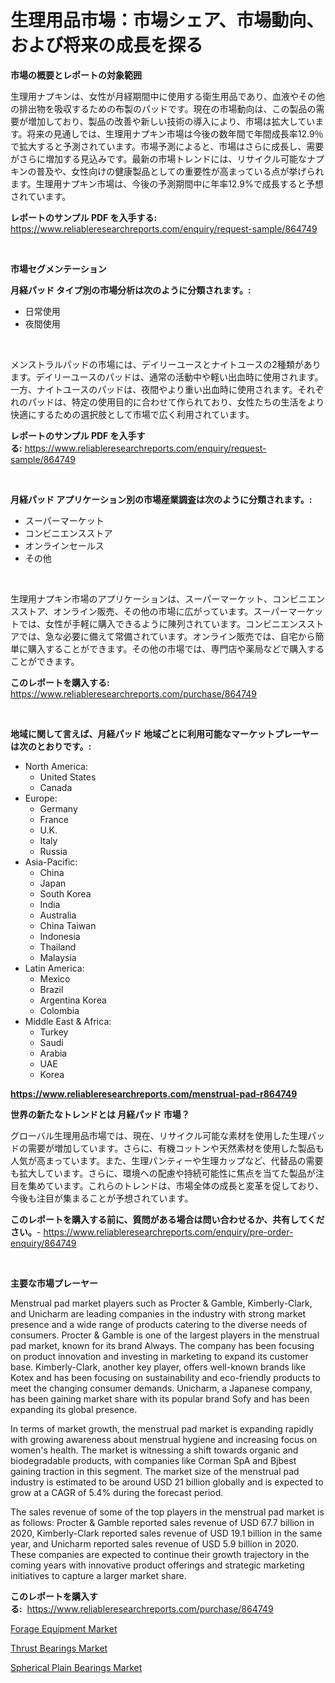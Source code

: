 <p><h1>生理用品市場：市場シェア、市場動向、および将来の成長を探る</h1></p><p><strong>市場の概要とレポートの対象範囲</strong></p>
<p><p>生理用ナプキンは、女性が月経期間中に使用する衛生用品であり、血液やその他の排出物を吸収するための布製のパッドです。現在の市場動向は、この製品の需要が増加しており、製品の改善や新しい技術の導入により、市場は拡大しています。将来の見通しでは、生理用ナプキン市場は今後の数年間で年間成長率12.9％で拡大すると予測されています。市場予測によると、市場はさらに成長し、需要がさらに増加する見込みです。最新の市場トレンドには、リサイクル可能なナプキンの普及や、女性向けの健康製品としての重要性が高まっている点が挙げられます。生理用ナプキン市場は、今後の予測期間中に年率12.9%で成長すると予想されています。</p></p>
<p><strong>レポートのサンプル PDF を入手する:</strong> <a href="https://www.reliableresearchreports.com/enquiry/request-sample/864749">https://www.reliableresearchreports.com/enquiry/request-sample/864749</a></p>
<p>&nbsp;</p>
<p><strong>市場セグメンテーション</strong></p>
<p><strong>月経パッド タイプ別の市場分析は次のように分類されます。:</strong></p>
<p><ul><li>日常使用</li><li>夜間使用</li></ul></p>
<p>&nbsp;</p>
<p><p>メンストラルパッドの市場には、デイリーユースとナイトユースの2種類があります。デイリーユースのパッドは、通常の活動中や軽い出血時に使用されます。一方、ナイトユースのパッドは、夜間やより重い出血時に使用されます。それぞれのパッドは、特定の使用目的に合わせて作られており、女性たちの生活をより快適にするための選択肢として市場で広く利用されています。</p></p>
<p><strong>レポートのサンプル PDF を入手する:</strong>&nbsp;<a href="https://www.reliableresearchreports.com/enquiry/request-sample/864749">https://www.reliableresearchreports.com/enquiry/request-sample/864749</a></p>
<p>&nbsp;</p>
<p><strong> 月経パッド アプリケーション別の市場産業調査は次のように分類されます。:</strong></p>
<p><ul><li>スーパーマーケット</li><li>コンビニエンスストア</li><li>オンラインセールス</li><li>その他</li></ul></p>
<p>&nbsp;</p>
<p><p>生理用ナプキン市場のアプリケーションは、スーパーマーケット、コンビニエンスストア、オンライン販売、その他の市場に広がっています。スーパーマーケットでは、女性が手軽に購入できるように陳列されています。コンビニエンスストアでは、急な必要に備えて常備されています。オンライン販売では、自宅から簡単に購入することができます。その他の市場では、専門店や薬局などで購入することができます。</p></p>
<p><strong>このレポートを購入する:</strong>&nbsp; <a href="https://www.reliableresearchreports.com/purchase/864749">https://www.reliableresearchreports.com/purchase/864749</a></p>
<p>&nbsp;</p>
<p><strong>地域に関して言えば、月経パッド 地域ごとに利用可能なマーケットプレーヤーは次のとおりです。:</strong></p>
<p><ul>
    <li>
        North America:
        <ul>
            <li>United States</li>
            <li>Canada</li>
        </ul>
    </li>
    <li>
        Europe:
        <ul>
            <li>Germany</li>
            <li>France</li>
            <li>U.K.</li>
            <li>Italy</li>
            <li>Russia</li>
        </ul>
    </li>
    <li>
        Asia-Pacific:
        <ul>
            <li>China</li>
            <li>Japan</li>
            <li>South Korea</li>
            <li>India</li>
            <li>Australia</li>
            <li>China Taiwan</li>
            <li>Indonesia</li>
            <li>Thailand</li>
            <li>Malaysia</li>
        </ul>
    </li>
    <li>
        Latin America:
        <ul>
            <li>Mexico</li>
            <li>Brazil</li>
            <li>Argentina Korea</li>
            <li>Colombia</li>
        </ul>
    </li>
    <li>
        Middle East & Africa:
        <ul>
            <li>Turkey</li>
            <li>Saudi</li>
            <li>Arabia</li>
            <li>UAE</li>
            <li>Korea</li>
        </ul>
    </li>
    </ul></p>
<p><strong><a href="https://www.reliableresearchreports.com/menstrual-pad-r864749">https://www.reliableresearchreports.com/menstrual-pad-r864749</a></strong>&nbsp;</p>
<p><strong>世界の新たなトレンドとは 月経パッド 市場？</strong></p>
<p><p>グローバル生理用品市場では、現在、リサイクル可能な素材を使用した生理パッドの需要が増加しています。さらに、有機コットンや天然素材を使用した製品も人気が高まっています。また、生理パンティーや生理カップなど、代替品の需要も拡大しています。さらに、環境への配慮や持続可能性に焦点を当てた製品が注目を集めています。これらのトレンドは、市場全体の成長と変革を促しており、今後も注目が集まることが予想されています。</p></p>
<p><strong>このレポートを購入する前に、質問がある場合は問い合わせるか、共有してください。</strong>- <a href="https://www.reliableresearchreports.com/enquiry/pre-order-enquiry/864749">https://www.reliableresearchreports.com/enquiry/pre-order-enquiry/864749</a></p>
<p>&nbsp;</p>
<p><strong>主要な市場プレーヤー</strong></p>
<p><p>Menstrual pad market players such as Procter & Gamble, Kimberly-Clark, and Unicharm are leading companies in the industry with strong market presence and a wide range of products catering to the diverse needs of consumers. Procter & Gamble is one of the largest players in the menstrual pad market, known for its brand Always. The company has been focusing on product innovation and investing in marketing to expand its customer base. Kimberly-Clark, another key player, offers well-known brands like Kotex and has been focusing on sustainability and eco-friendly products to meet the changing consumer demands. Unicharm, a Japanese company, has been gaining market share with its popular brand Sofy and has been expanding its global presence.</p><p>In terms of market growth, the menstrual pad market is expanding rapidly with growing awareness about menstrual hygiene and increasing focus on women's health. The market is witnessing a shift towards organic and biodegradable products, with companies like Corman SpA and Bjbest gaining traction in this segment. The market size of the menstrual pad industry is estimated to be around USD 21 billion globally and is expected to grow at a CAGR of 5.4% during the forecast period.</p><p>The sales revenue of some of the top players in the menstrual pad market is as follows: Procter & Gamble reported sales revenue of USD 67.7 billion in 2020, Kimberly-Clark reported sales revenue of USD 19.1 billion in the same year, and Unicharm reported sales revenue of USD 5.9 billion in 2020. These companies are expected to continue their growth trajectory in the coming years with innovative product offerings and strategic marketing initiatives to capture a larger market share.</p></p>
<p><strong>このレポートを購入する:</strong>&nbsp;&nbsp;<a href="https://www.reliableresearchreports.com/purchase/864749">https://www.reliableresearchreports.com/purchase/864749</a></p>
<p><p><a href="https://github.com/joannagoyvaerts/Market-Research-Report-List-2/blob/main/forage-equipment-market.md">Forage Equipment Market</a></p><p><a href="https://github.com/ChiragRp1/Market-Research-Report-List-4/blob/main/thrust-bearings-market.md">Thrust Bearings Market</a></p><p><a href="https://github.com/abdelrhmankishk22/Market-Research-Report-List-4/blob/main/spherical-plain-bearings-market.md">Spherical Plain Bearings Market</a></p></p>